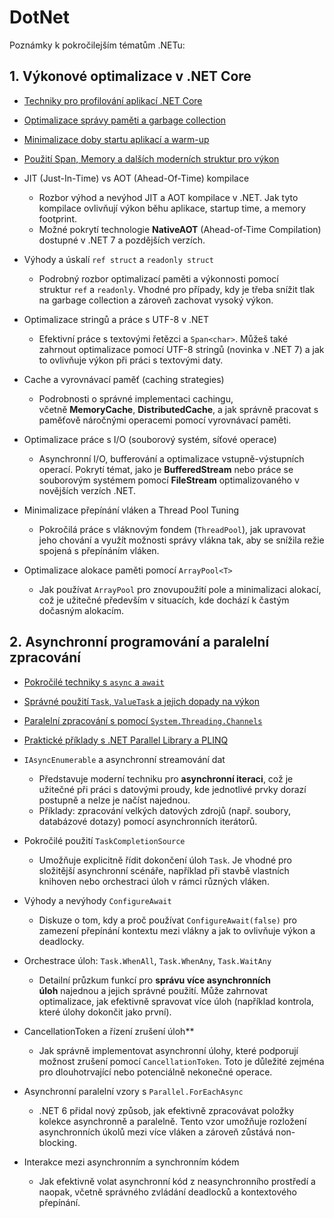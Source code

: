 # DotNet
Poznámky k pokročilejším tématům .NETu:

## 1\. **Výkonové optimalizace v .NET Core**

-   [Techniky pro profilování aplikací .NET Core](Profilovani_aplikaci.md)
-   [Optimalizace správy paměti a garbage collection](Sprava_pameti.md)
-   [Minimalizace doby startu aplikací a warm-up](Minimalizace_doby_startu_aplikace.md)
-   [Použití Span<T>, Memory<T> a dalších moderních struktur pro výkon](Span_Memory.md)

-   JIT (Just-In-Time) vs AOT (Ahead-Of-Time) kompilace
    -   Rozbor výhod a nevýhod JIT a AOT kompilace v .NET. Jak tyto kompilace ovlivňují výkon běhu aplikace, startup time, a memory footprint.
    -   Možné pokrytí technologie **NativeAOT** (Ahead-of-Time Compilation) dostupné v .NET 7 a pozdějších verzích.
-   Výhody a úskalí `ref struct` a `readonly struct`
    -   Podrobný rozbor optimalizací paměti a výkonnosti pomocí struktur `ref` a `readonly`. Vhodné pro případy, kdy je třeba snížit tlak na garbage collection a zároveň zachovat vysoký výkon.
-   Optimalizace stringů a práce s UTF-8 v .NET
    -   Efektivní práce s textovými řetězci a `Span<char>`. Můžeš také zahrnout optimalizace pomocí UTF-8 stringů (novinka v .NET 7) a jak to ovlivňuje výkon při práci s textovými daty.
-   Cache a vyrovnávací paměť (caching strategies)
    -   Podrobnosti o správné implementaci cachingu, včetně **MemoryCache**, **DistributedCache**, a jak správně pracovat s paměťově náročnými operacemi pomocí vyrovnávací paměti.
-   Optimalizace práce s I/O (souborový systém, síťové operace)
    -   Asynchronní I/O, bufferování a optimalizace vstupně-výstupních operací. Pokrytí témat, jako je **BufferedStream** nebo práce se souborovým systémem pomocí **FileStream** optimalizovaného v novějších verzích .NET.
-   Minimalizace přepínání vláken a Thread Pool Tuning
    -   Pokročilá práce s vláknovým fondem (`ThreadPool`), jak upravovat jeho chování a využít možnosti správy vlákna tak, aby se snížila režie spojená s přepínáním vláken.
-   Optimalizace alokace paměti pomocí `ArrayPool<T>`
    -   Jak používat `ArrayPool` pro znovupoužití pole a minimalizaci alokací, což je užitečné především v situacích, kde dochází k častým dočasným alokacím.
      
## 2\. **Asynchronní programování a paralelní zpracování**

-   [Pokročilé techniky s `async` a `await`](Async_await.md)
-   [Správné použití `Task`, `ValueTask` a jejich dopady na výkon](Task_ValueTask.md)
-   [Paralelní zpracování s pomocí `System.Threading.Channels`](Paralelni_zpracovani_Channels.md)
-   [Praktické příklady s .NET Parallel Library a PLINQ](TPL_PLINQ.md)

-   `IAsyncEnumerable` a asynchronní streamování dat
    -   Představuje moderní techniku pro **asynchronní iteraci**, což je užitečné při práci s datovými proudy, kde jednotlivé prvky dorazí postupně a nelze je načíst najednou.
    -   Příklady: zpracování velkých datových zdrojů (např. soubory, databázové dotazy) pomocí asynchronních iterátorů.
-   Pokročilé použití `TaskCompletionSource`
    -   Umožňuje explicitně řídit dokončení úloh `Task`. Je vhodné pro složitější asynchronní scénáře, například při stavbě vlastních knihoven nebo orchestraci úloh v rámci různých vláken.
-   Výhody a nevýhody `ConfigureAwait`
    -   Diskuze o tom, kdy a proč používat `ConfigureAwait(false)` pro zamezení přepínání kontextu mezi vlákny a jak to ovlivňuje výkon a deadlocky.
-   Orchestrace úloh: `Task.WhenAll`, `Task.WhenAny`, `Task.WaitAny`
    -   Detailní průzkum funkcí pro **správu více asynchronních úloh** najednou a jejich správné použití. Může zahrnovat optimalizace, jak efektivně spravovat více úloh (například kontrola, které úlohy dokončit jako první).
-   CancellationToken a řízení zrušení úloh**
    -   Jak správně implementovat asynchronní úlohy, které podporují možnost zrušení pomocí `CancellationToken`. Toto je důležité zejména pro dlouhotrvající nebo potenciálně nekonečné operace.
-   Asynchronní paralelní vzory s `Parallel.ForEachAsync`
    -   .NET 6 přidal nový způsob, jak efektivně zpracovávat položky kolekce asynchronně a paralelně. Tento vzor umožňuje rozložení asynchronních úkolů mezi více vláken a zároveň zůstává non-blocking.
-   Interakce mezi asynchronním a synchronním kódem
    -   Jak efektivně volat asynchronní kód z neasynchronního prostředí a naopak, včetně správného zvládání deadlocků a kontextového přepínání.